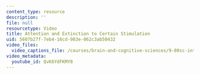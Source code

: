 ```yaml
---
content_type: resource
description: ''
file: null
resourcetype: Video
title: Attention and Extinction to Certain Stimulation
uid: 5607b27f-7eb4-16cd-983e-062c3ab50432
video_files:
  video_captions_file: /courses/brain-and-cognitive-sciences/9-00sc-introduction-to-psychology-fall-2011/consciousness/attention-and-extinction-to-certain-stimulation/QvK6YdFKMY8.vtt
video_metadata:
  youtube_id: QvK6YdFKMY8
---
```

